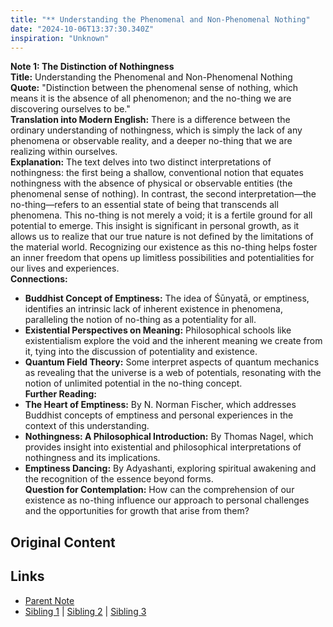 ```yaml
---
title: "** Understanding the Phenomenal and Non-Phenomenal Nothing"
date: "2024-10-06T13:37:30.340Z"
inspiration: "Unknown"
---
```


  
**Note 1: The Distinction of Nothingness**  
**Title:** Understanding the Phenomenal and Non-Phenomenal Nothing  
**Quote:** "Distinction between the phenomenal sense of nothing, which means it is the absence of all phenomenon; and the no-thing we are discovering ourselves to be."  
**Translation into Modern English:** There is a difference between the ordinary understanding of nothingness, which is simply the lack of any phenomena or observable reality, and a deeper no-thing that we are realizing within ourselves.  
**Explanation:** The text delves into two distinct interpretations of nothingness: the first being a shallow, conventional notion that equates nothingness with the absence of physical or observable entities (the phenomenal sense of nothing). In contrast, the second interpretation—the no-thing—refers to an essential state of being that transcends all phenomena. This no-thing is not merely a void; it is a fertile ground for all potential to emerge. This insight is significant in personal growth, as it allows us to realize that our true nature is not defined by the limitations of the material world. Recognizing our existence as this no-thing helps foster an inner freedom that opens up limitless possibilities and potentialities for our lives and experiences.  
**Connections:**  
- **Buddhist Concept of Emptiness:** The idea of Śūnyatā, or emptiness, identifies an intrinsic lack of inherent existence in phenomena, paralleling the notion of no-thing as a potentiality for all.  
- **Existential Perspectives on Meaning:** Philosophical schools like existentialism explore the void and the inherent meaning we create from it, tying into the discussion of potentiality and existence.  
- **Quantum Field Theory:** Some interpret aspects of quantum mechanics as revealing that the universe is a web of potentials, resonating with the notion of unlimited potential in the no-thing concept.  
**Further Reading:**  
- **The Heart of Emptiness:** By N. Norman Fischer, which addresses Buddhist concepts of emptiness and personal experiences in the context of this understanding.  
- **Nothingness: A Philosophical Introduction:** By Thomas Nagel, which provides insight into existential and philosophical interpretations of nothingness and its implications.  
- **Emptiness Dancing:** By Adyashanti, exploring spiritual awakening and the recognition of the essence beyond forms.  
**Question for Contemplation:** How can the comprehension of our existence as no-thing influence our approach to personal challenges and the opportunities for growth that arise from them?  


## Original Content



## Links

- [Parent Note](/parent-note.md)
- [Sibling 1](/zettel1.md) | [Sibling 2](/zettel2.md) | [Sibling 3](/zettel3.md)
